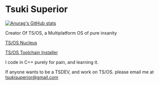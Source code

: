 # Tsuki Superior

[![Anurag's GitHub stats](https://github-readme-stats.vercel.app/api?username=tsuki-superior&theme=dark&show_icons=true)](https://github.com/anuraghazra/github-readme-stats)

Creator Of TS/OS, a Multiplatform OS of pure insanity

[TS/OS Nucleus](https://github.com/tsuki-superior/tsos-nucleus)

[TS/OS Toolchain Installer](https://github.com/tsuki-superior/tsos-toolchain)

I code in C++ purely for pain, and learning it.

If anyone wants to be a TSDEV, and work on TS/OS. please email me at tsukisuperior@gmail.com

